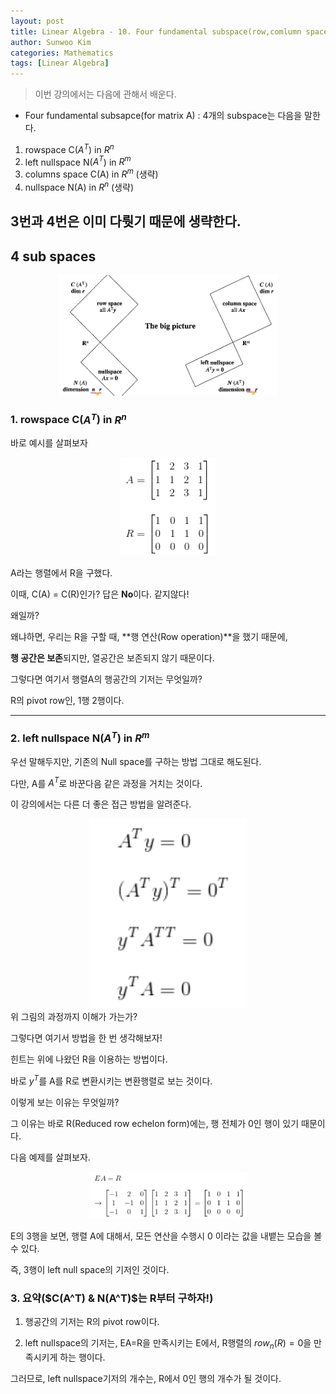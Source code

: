 ```yaml
---
layout: post
title: Linear Algebra - 10. Four fundamental subspace(row,comlumn space and null spaces)
author: Sunwoo Kim
categories: Mathematics
tags: [Linear Algebra]
---
```

>이번 강의에서는 다음에 관해서 배운다.
- Four fundamental subsapce(for matrix A)
: 4개의 subspace는 다음을 말한다.

1. rowspace C($A^T$) in $R^n$
2. left nullspace N($A^T$) in $R^m$
3. columns space C(A) in $R^m$ (생략)
4. nullspace N(A) in $R^n$ (생략)

3번과 4번은 이미 다뤗기 때문에 생략한다.
---
## 4 sub spaces
<center><img src="/public/img/2019-07-07-linear algebra-lecture10/img01.png" width="70%"></center>

### 1. rowspace C($A^T$) in $R^n$
바로 예시를 살펴보자

<center><img src="/public/img/2019-07-07-linear algebra-lecture10/img02.png" width="30%"></center>

A라는 행렬에서 R을 구했다.

이때, C(A) = C(R)인가? 답은 **No**이다. 같지않다!

왜일까?

왜냐하면, 우리는 R을 구할 때, **행 연산(Row operation)**을 했기 때문에,

**행 공간은 보존**되지만, 열공간은 보존되지 않기 때문이다.

그렇다면 여기서 행렬A의 행공간의 기저는 무엇일까?

R의 pivot row인, 1행 2행이다.

---
### 2. left nullspace N($A^T$) in $R^m$

우선 말해두지만, 기존의 Null space를 구하는 방법 그대로 해도된다.

다만, A를 $A^T$로 바꾼다음 같은 과정을 거치는 것이다.

이 강의에서는 다른 더 좋은 접근 방법을 알려준다.

<center><img src="/public/img/2019-07-07-linear algebra-lecture10/img03.png" width="50%"></center>
위 그림의 과정까지 이해가 가는가?

그렇다면 여기서 방법을 한 번 생각해보자!

힌트는 위에 나왔던 R을 이용하는 방법이다.

바로 $y^T$를 A를 R로 변환시키는 변환행렬로 보는 것이다.

이렇게 보는 이유는 무엇일까?

그 이유는 바로 R(Reduced row echelon form)에는, 행 전체가 0인 행이 있기 때문이다.

다음 예제를 살펴보자.

<center><img src="/public/img/2019-07-07-linear algebra-lecture10/img04.png" width="50%"></center>

E의 3행을 보면, 행렬 A에 대해서, 모든 연산을 수행시 0 이라는 값을 내뱉는 모습을 볼 수 있다.

즉, 3행이 left null space의 기저인 것이다.

### 3. 요약($C(A^T) & N(A^T)$는 R부터 구하자!)
1. 행공간의 기저는 R의 pivot row이다.

2. left nullspace의 기저는, EA=R을 만족시키는 E에서, R행렬의 $row_n(R)=0$을 만족시키게 하는 행이다.

그러므로, left nullspace기저의 개수는, R에서 0인 행의 개수가 될 것이다.


